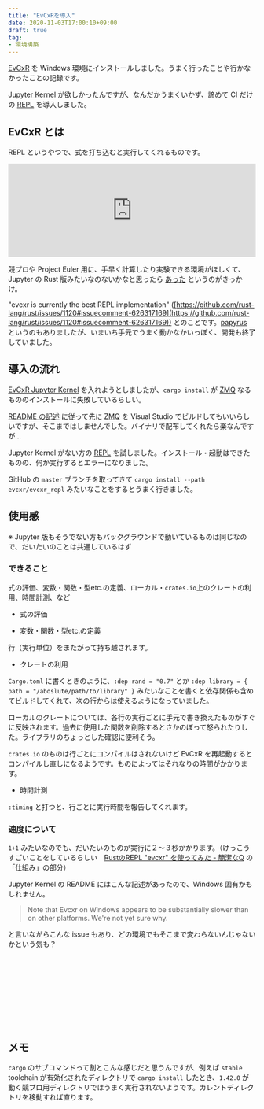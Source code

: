 ```yaml
---
title: "EvCxRを導入"
date: 2020-11-03T17:00:10+09:00
draft: true
tag:
- 環境構築
---
```


[EvCxR](https://github.com/google/evcxr) を Windows 環境にインストールしました。うまく行ったことや行かなかったことの記録です。

[Jupyter Kernel](https://github.com/google/evcxr/blob/master/evcxr_jupyter/README.md) が欲しかったんですが、なんだかうまくいかず、諦めて CI だけの [REPL](https://github.com/google/evcxr/blob/master/evcxr_repl/README.md) を導入しました。

## EvCxR とは

REPL というやつで、式を打ち込むと実行してくれるものです。

<iframe src="https://hatenablog-parts.com/embed?url=https%3A%2F%2Fqnighy.hatenablog.com%2Fentry%2F2018%2F09%2F29%2F190000" style="border: 0; width: 100%; height: 190px;" allowfullscreen scrolling="no"></iframe>

競プロや Project Euler 用に、手早く計算したり実験できる環境がほしくて、Jupyter の Rust 版みたいなのないかなと思ったら [あった](https://github.com/google/evcxr/blob/master/evcxr_jupyter/README.md) というのがきっかけ。

"evcxr is currently the best REPL implementation" ([https://github.com/rust-lang/rust/issues/1120#issuecomment-626317169](https://github.com/rust-lang/rust/issues/1120#issuecomment-626317169)) とのことです。[papyrus](https://github.com/kurtlawrence/papyrus) というのもありましたが、いまいち手元でうまく動かなかいっぽく、開発も終了していました。

## 導入の流れ

[EvCxR Jupyter Kernel](https://github.com/google/evcxr/blob/master/evcxr_jupyter/README.md) を入れようとしましたが、`cargo install` が [ZMQ](https://github.com/zeromq/libzmq) なるもののインストールに失敗しているらしい。

[README の記述](https://github.com/google/evcxr/blob/master/evcxr_jupyter/README.md#windows) に従って先に [ZMQ](https://github.com/zeromq/libzmq) を Visual Studio でビルドしてもいいらしいですが、そこまではしませんでした。バイナリで配布してくれたら楽なんですが…

Jupyter Kernel がない方の [REPL](https://github.com/google/evcxr/blob/master/evcxr_repl/README.md) を試しました。インストール・起動はできたものの、何か実行するとエラーになりました。

GitHub の `master` ブランチを取ってきて `cargo install --path evcxr/evcxr_repl` みたいなことをするとうまく行きました。

## 使用感

※ Jupyter 版もそうでない方もバックグラウンドで動いているものは同じなので、だいたいのことは共通しているはず

### できること

式の評価、変数・関数・型etc.の定義、ローカル・`crates.io`上のクレートの利用、時間計測、など

* 式の評価

* 変数・関数・型etc.の定義

行（実行単位）をまたがって持ち越されます。

* クレートの利用

`Cargo.toml` に書くときのように、`:dep rand = "0.7"` とか `:dep library = { path = "/aboslute/path/to/library" }` みたいなことを書くと依存関係も含めてビルドしてくれて、次の行からは使えるようになっていました。

ローカルのクレートについては、各行の実行ごとに手元で書き換えたものがすぐに反映されます。過去に使用した関数を削除するとさかのぼって怒られたりした。ライブラリのちょっとした確認に便利そう。

`crates.io` のものは行ごとにコンパイルはされないけど EvCxR を再起動するとコンパイルし直しになるようです。ものによってはそれなりの時間がかかります。

* 時間計測

`:timing` と打つと、行ごとに実行時間を報告してくれます。

### 速度について

`1+1` みたいなのでも、だいたいのものが実行に２～３秒かかります。（けっこうすごいことをしているらしい　[RustのREPL "evcxr" を使ってみた - 簡潔なQ](https://qnighy.hatenablog.com/entry/2018/09/29/190000) の「仕組み」の部分）

Jupyter Kernel の README にはこんな記述があったので、Windows 固有かもしれません。

> Note that Evcxr on Windows appears to be substantially slower than on other platforms. We're not yet sure why.

と言いながらこんな issue もあり、どの環境でもそこまで変わらないんじゃないかという気も？

<div class="iframely-embed"><div class="iframely-responsive" style="height: 140px; padding-bottom: 0;"><a href="https://github.com/google/evcxr/issues/52" data-iframely-url="//cdn.iframe.ly/uXvCACy"></a></div></div><script async src="//cdn.iframe.ly/embed.js" charset="utf-8"></script>

## メモ

`cargo` のサブコマンドって割とこんな感じだと思うんですが、例えば `stable` toolchain が有効化されたディレクトリで `cargo install` したとき、`1.42.0` が動く競プロ用ディレクトリではうまく実行されないようです。カレントディレクトリを移動すれば直ります。
